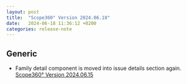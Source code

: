 ```yaml
---
layout: post
title:  "Scope360° Version 2024.06.18"
date:   2024-06-18 11:36:12 +0200
categories: release-note
---
```

## Generic

- Family detail component is moved into issue details section again. [Scope360° Version 2024.06.15](./../15/Scope360-version-2024.06.15.html)
